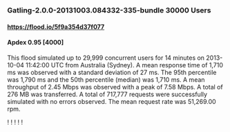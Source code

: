 
### Gatling-2.0.0-20131003.084332-335-bundle 30000 Users
#### https://flood.io/5f9a354d37f077
#### Apdex 0.95 [4000]
This flood simulated up to 29,999 concurrent users for 14 minutes on  2013-10-04 11:42:00 UTC from Australia (Sydney). A mean response time of 1,710 ms was observed with a standard deviation of 27 ms. The 95th percentile was 1,790 ms and the 50th percentile (median) was 1,710 ms. A mean throughput of 2.45 Mbps was observed with a peak of 7.58 Mbps. A total of 276 MB was transferred. A total of 717,777 requests were successfully simulated with no errors observed. The mean request rate was 51,269.00 rpm. 

\![](./gc/5f9a354d37f077/tenured_size.jpg)
\![](./gc/5f9a354d37f077/collection_pause_time.jpg)
\![](./gc/5f9a354d37f077/cpu_real.jpg)
\![](./gc/5f9a354d37f077/promoted_size.jpg)
\![](./gc/5f9a354d37f077/young_size.jpg)

